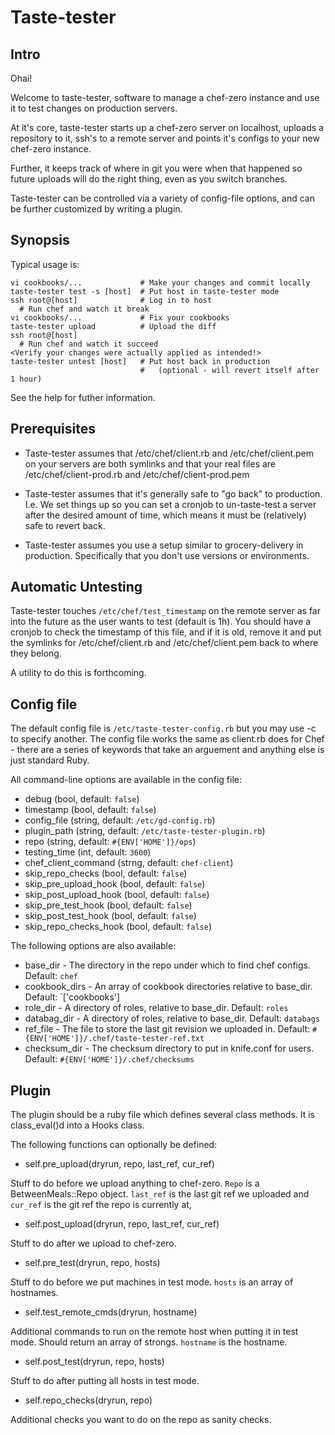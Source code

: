 # Taste-tester

## Intro
Ohai!

Welcome to taste-tester, software to manage a chef-zero instance and use it to
test changes on production servers.

At it's core, taste-tester starts up a chef-zero server on localhost, uploads a
repository to it, ssh's to a remote server and points it's configs to your new
chef-zero instance.

Further, it keeps track of where in git you were when that happened so future
uploads will do the right thing, even as you switch branches.

Taste-tester can be controlled via a variety of config-file options, and can be
further customized by writing a plugin.

## Synopsis

Typical usage is:

```text
vi cookbooks/...             # Make your changes and commit locally
taste-tester test -s [host]  # Put host in taste-tester mode
ssh root@[host]              # Log in to host
  # Run chef and watch it break
vi cookbooks/...             # Fix your cookbooks
taste-tester upload          # Upload the diff
ssh root@[host]
  # Run chef and watch it succeed
<Verify your changes were actually applied as intended!>
taste-tester untest [host]   # Put host back in production
                             #   (optional - will revert itself after 1 hour)
```

See the help for futher information.

## Prerequisites

* Taste-tester assumes that /etc/chef/client.rb and /etc/chef/client.pem on your
servers are both symlinks and that your real files are /etc/chef/client-prod.rb
and /etc/chef/client-prod.pem

* Taste-tester assumes that it's generally safe to "go back" to production. I.e.
We set things up so you can set a cronjob to un-taste-test a server after the
desired amount of time, which means it must be (relatively) safe to revert
back.

* Taste-tester assumes you use a setup similar to grocery-delivery in
production. Specifically that you don't use versions or environments. 

## Automatic Untesting

Taste-tester touches `/etc/chef/test_timestamp` on the remote server as far into
the future as the user wants to test (default is 1h). You should have a cronjob
to check the timestamp of this file, and if it is old, remove it and put the
symlinks for /etc/chef/client.rb and /etc/chef/client.pem back to where they
belong.

A utility to do this is forthcoming.

## Config file

The default config file is `/etc/taste-tester-config.rb` but you may use -c to
specify another. The config file works the same as client.rb does for Chef -
there are a series of keywords that take an arguement and anything else is just
standard Ruby.

All command-line options are available in the config file:
* debug (bool, default: `false`)
* timestamp (bool, default: `false`)
* config_file (string, default: `/etc/gd-config.rb`)
* plugin_path (string, default: `/etc/taste-tester-plugin.rb`)
* repo (string, default: `#{ENV['HOME']}/ops`)
* testing_time (int, default: `3600`)
* chef_client_command (strng, default: `chef-client`)
* skip_repo_checks (bool, default: `false`)
* skip_pre_upload_hook (bool, default: `false`)
* skip_post_upload_hook (bool, default: `false`)
* skip_pre_test_hook (bool, default: `false`)
* skip_post_test_hook (bool, default: `false`)
* skip_repo_checks_hook (bool, default: `false`)

The following options are also available:
* base_dir - The directory in the repo under which to find chef configs.
Default: `chef`
* cookbook_dirs - An array of cookbook directories relative to base_dir.
Default: `['cookbooks']
* role_dir - A directory of roles, relative to base_dir. Default: `roles`
* databag_dir - A directory of roles, relative to base_dir. Default: `databags`
* ref_file - The file to store the last git revision we uploaded in. Default:
`#{ENV['HOME']}/.chef/taste-tester-ref.txt`
* checksum_dir - The checksum directory to put in knife.conf for users. Default:
`#{ENV['HOME']}/.chef/checksums`

## Plugin

The plugin should be a ruby file which defines several class methods. It is
class_eval()d into a Hooks class.

The following functions can optionally be defined:

* self.pre_upload(dryrun, repo, last_ref, cur_ref)

Stuff to do before we upload anything to chef-zero. `Repo` is a BetweenMeals::Repo
object. `last_ref` is the last git ref we uploaded and `cur_ref` is the git ref
the repo is currently at,

* self.post_upload(dryrun, repo, last_ref, cur_ref)

Stuff to do after we upload to chef-zero.

* self.pre_test(dryrun, repo, hosts)

Stuff to do before we put machines in test mode. `hosts` is an array of
hostnames.

* self.test_remote_cmds(dryrun, hostname)

Additional commands to run on the remote host when putting it in test mode.
Should return an array of strongs. `hostname` is the hostname.

* self.post_test(dryrun, repo, hosts)

Stuff to do after putting all hosts in test mode.

* self.repo_checks(dryrun, repo)

Additional checks you want to do on the repo as sanity checks.
